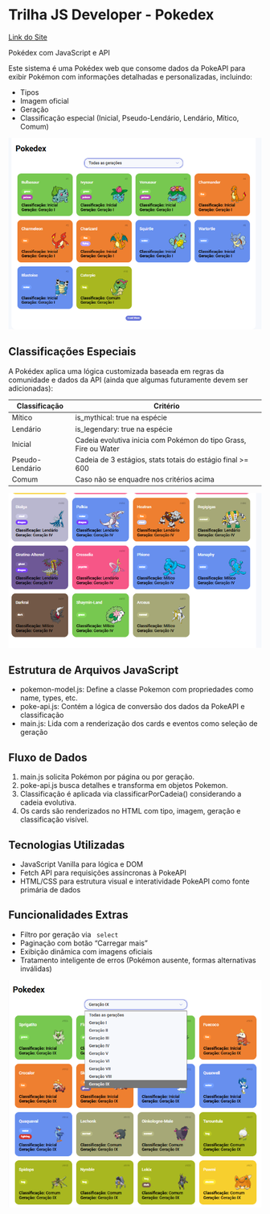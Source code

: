 # Trilha JS Developer - Pokedex

[Link do Site](https://gustavopereira-dev.github.io/js-developer-pokedex/)

Pokédex com JavaScript e API

Este sistema é uma Pokédex web que consome dados da PokeAPI para exibir Pokémon com informações detalhadas e personalizadas, incluindo:
- Tipos
- Imagem oficial
- Geração
- Classificação especial (Inicial, Pseudo-Lendário, Lendário, Mítico, Comum)

![Pokedex](image.png)
## Classificações Especiais
A Pokédex aplica uma lógica customizada baseada em regras da comunidade e dados da API (ainda que algumas futuramente devem ser adicionadas):

| Classificação | Critério                       |
----------------|--------------------------------|
|Mítico         | is_mythical: true na espécie   |
|Lendário       | is_legendary: true na espécie  |
|Inicial        | Cadeia evolutiva inicia com Pokémon do tipo Grass, Fire ou Water |
|Pseudo-Lendário| Cadeia de 3 estágios, stats totais do estágio final >= 600 |
|Comum          |Caso não se enquadre nos critérios acima|

![Classificações](image-1.png)

## Estrutura de Arquivos JavaScript

- pokemon-model.js: Define a classe Pokemon com propriedades como name, types, etc.
- poke-api.js: Contém a lógica de conversão dos dados da PokeAPI e classificação
- main.js: Lida com a renderização dos cards e eventos como seleção de geração

## Fluxo de Dados
1. main.js solicita Pokémon por página ou por geração.
2. poke-api.js busca detalhes e transforma em objetos Pokemon.
3. Classificação é aplicada via classificarPorCadeia() considerando a cadeia evolutiva.
4. Os cards são renderizados no HTML com tipo, imagem, geração e classificação visível.

## Tecnologias Utilizadas

- JavaScript Vanilla para lógica e DOM
- Fetch API para requisições assíncronas à PokeAPI
- HTML/CSS para estrutura visual e interatividade
PokeAPI como fonte primária de dados

## Funcionalidades Extras
- Filtro por geração via <code> select </code>
- Paginação com botão “Carregar mais”
- Exibição dinâmica com imagens oficiais
- Tratamento inteligente de erros (Pokémon ausente, formas alternativas inválidas)

![Exenoki Limite Geração](image-3.png)